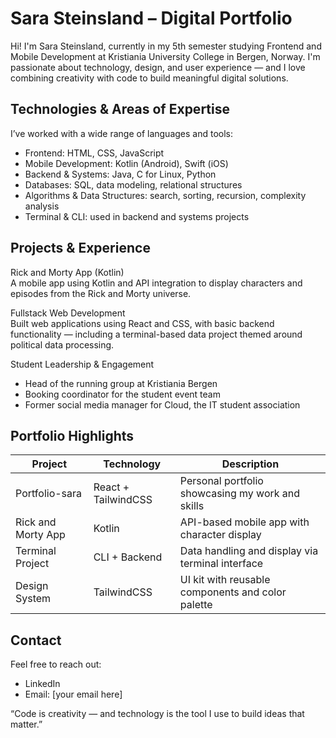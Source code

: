 # Sara Steinsland – Digital Portfolio

Hi! I'm Sara Steinsland, currently in my 5th semester studying Frontend and Mobile Development at Kristiania University College in Bergen, Norway. I'm passionate about technology, design, and user experience — and I love combining creativity with code to build meaningful digital solutions.

## Technologies & Areas of Expertise

I’ve worked with a wide range of languages and tools:

- Frontend: HTML, CSS, JavaScript  
- Mobile Development: Kotlin (Android), Swift (iOS)  
- Backend & Systems: Java, C for Linux, Python  
- Databases: SQL, data modeling, relational structures  
- Algorithms & Data Structures: search, sorting, recursion, complexity analysis  
- Terminal & CLI: used in backend and systems projects

## Projects & Experience

Rick and Morty App (Kotlin)  
A mobile app using Kotlin and API integration to display characters and episodes from the Rick and Morty universe.

Fullstack Web Development  
Built web applications using React and CSS, with basic backend functionality — including a terminal-based data project themed around political data processing.

Student Leadership & Engagement  
- Head of the running group at Kristiania Bergen  
- Booking coordinator for the student event team  
- Former social media manager for Cloud, the IT student association

## Portfolio Highlights

| Project              | Technology           | Description                                      |
|----------------------|----------------------|--------------------------------------------------|
| Portfolio-sara       | React + TailwindCSS  | Personal portfolio showcasing my work and skills  
| Rick and Morty App   | Kotlin               | API-based mobile app with character display  
| Terminal Project     | CLI + Backend        | Data handling and display via terminal interface  
| Design System        | TailwindCSS          | UI kit with reusable components and color palette

## Contact

Feel free to reach out:

- LinkedIn  
- Email: [your email here]

“Code is creativity — and technology is the tool I use to build ideas that matter.”

